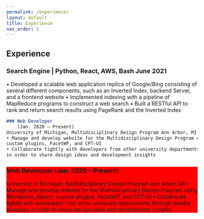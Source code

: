 ```yaml
---
permalink: /experience/
layout: default
title: Experience
nav_order: 2
---
```

## Experience

### Search Engine | Python, React, AWS, Bash June 2021
• Developed a scalable web application replica of Google/Bing consisting of several different components,
such as an Inverted Index, backend Server, and a frontend website
• Implemented indexing with a pipeline of MapReduce programs to construct a web search
• Built a RESTful API to rank and return search results using PageRank and the Inverted Index

```md
### Web Developer
    (Jan. 2020 – Present)
University of Michigan, Multidisciplinary Design Program Ann Arbor, MI
• Manage and develop website for the Multidisciplinary Design Program using Wordpress, jQuery,
custom plugins, FacetWP, and CPT-UI
• Collaborate tightly with developers from other university departments through weekly standups
in order to share design ideas and development insights
```

<div style="background-color: red">

### Web Developer (Jan. 2020 – Present)
University of Michigan, Multidisciplinary Design Program Ann Arbor, MI
• Manage and develop website for the Multidisciplinary Design Program using Wordpress, jQuery,
custom plugins, FacetWP, and CPT-UI
• Collaborate tightly with developers from other university departments through weekly standups
in order to share design ideas and development insights

</div>